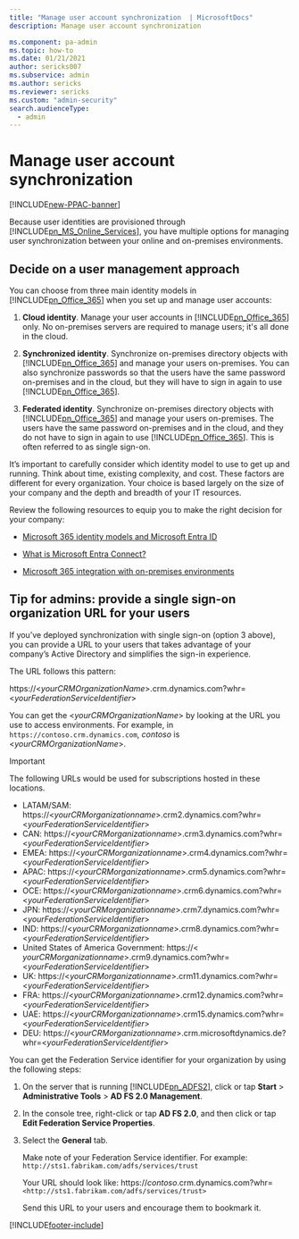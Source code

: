 ```yaml
---
title: "Manage user account synchronization  | MicrosoftDocs"
description: Manage user account synchronization

ms.component: pa-admin
ms.topic: how-to
ms.date: 01/21/2021
author: sericks007
ms.subservice: admin
ms.author: sericks
ms.reviewer: sericks
ms.custom: "admin-security"
search.audienceType: 
  - admin
---
```

# Manage user account synchronization 

[!INCLUDE[new-PPAC-banner](~/includes/new-PPAC-banner.md)]

Because user identities are provisioned through [!INCLUDE[pn_MS_Online_Services](../includes/pn-ms-online-services.md)], you have multiple options for managing user synchronization between your online and on-premises environments.  
  
## Decide on a user management approach  
 You can choose from three main identity models in [!INCLUDE[pn_Office_365](../includes/pn-office-365.md)] when you set up and manage user accounts:

1. **Cloud identity**. Manage your user accounts in [!INCLUDE[pn_Office_365](../includes/pn-office-365.md)] only. No on-premises servers are required to manage users; it's all done in the cloud.

2. **Synchronized identity**. Synchronize on-premises directory objects with [!INCLUDE[pn_Office_365](../includes/pn-office-365.md)] and manage your users on-premises. You can also synchronize passwords so that the users have the same password on-premises and in the cloud, but they will have to sign in again to use [!INCLUDE[pn_Office_365](../includes/pn-office-365.md)].

3. **Federated identity**. Synchronize on-premises directory objects with [!INCLUDE[pn_Office_365](../includes/pn-office-365.md)] and manage your users on-premises. The users have the same password on-premises and in the cloud, and they do not have to sign in again to use [!INCLUDE[pn_Office_365](../includes/pn-office-365.md)]. This is often referred to as single sign-on.
  
It’s important to carefully consider which identity model to use to get up and running. Think about time, existing complexity, and cost. These factors are different for every organization. Your choice is based largely on the size of your company and the depth and breadth of your IT resources.  
  
Review the following resources to equip you to make the right decision for your company:  
  
-   [Microsoft 365 identity models and Microsoft Entra ID](/microsoft-365/enterprise/about-microsoft-365-identity)  
  
-   [What is Microsoft Entra Connect?](/azure/active-directory/connect/active-directory-aadconnect)  
  
-   [Microsoft 365 integration with on-premises environments](https://support.office.com/article/Office-365-integration-with-on-premises-environments-263faf8d-aa21-428b-aed3-2021837a4b65)  
  
## Tip for admins: provide a single sign-on organization URL for your users  
 If you’ve deployed synchronization with single sign-on (option 3 above), you can provide a URL to your users that takes advantage of your company’s Active Directory and simplifies the sign-in experience.  
  
 The URL follows this pattern:  
  
 https://\<*yourCRMOrganizationName*>.crm.dynamics.com?whr=\<*yourFederationServiceIdentifier*>  
  
 You can get the \<*yourCRMOrganizationName*> by looking at the URL you use to access environments. For example, in `https://contoso.crm.dynamics.com`, *contoso* is \<*yourCRMOrganizationName*>.  
  
> [!IMPORTANT]
> The following URLs would be used for subscriptions hosted in these locations.  
>   
> - LATAM/SAM: https://\<*yourCRMorganizationname*>.crm2.dynamics.com?whr=\<*yourFederationServiceIdentifier*>  
> - CAN: https://\<*yourCRMorganizationname*>.crm3.dynamics.com?whr=\<*yourFederationServiceIdentifier*>  
> - EMEA: https://\<*yourCRMorganizationname*>.crm4.dynamics.com?whr=\<*yourFederationServiceIdentifier*>  
> - APAC: https://\<*yourCRMorganizationname*>.crm5.dynamics.com?whr=\<*yourFederationServiceIdentifier*>  
> - OCE: https://\<*yourCRMorganizationname*>.crm6.dynamics.com?whr=\<*yourFederationServiceIdentifier*>  
> - JPN: https://\<*yourCRMorganizationname*>.crm7.dynamics.com?whr=\<*yourFederationServiceIdentifier*>  
> - IND: https://\<*yourCRMorganizationname*>.crm8.dynamics.com?whr=\<*yourFederationServiceIdentifier*>  
> - United States of America Government: https://\< *yourCRMorganizationname*>.crm9.dynamics.com?whr=\<*yourFederationServiceIdentifier*>  
> - UK: https://\<*yourCRMorganizationname*>.crm11.dynamics.com?whr=\<*yourFederationServiceIdentifier*>  
> - FRA: https://\<*yourCRMorganizationname*>.crm12.dynamics.com?whr=\<*yourFederationServiceIdentifier*>  
> - UAE: https://<*yourCRMorganizationname*>.crm15.dynamics.com?whr=<*yourFederationServiceIdentifier*>
> - DEU: https://\<*yourCRMorganizationname*>.crm.microsoftdynamics.de?whr=\<*yourFederationServiceIdentifier*>  

 You can get the Federation Service identifier for your organization by using the following steps:  
  
1. On the server that is running [!INCLUDE[pn_ADFS2](../includes/pn-adfs2.md)], click or tap **Start** > **Administrative Tools** > **AD FS 2.0 Management**.  
  
2. In the console tree, right-click or tap **AD FS 2.0**, and then click or tap **Edit Federation Service Properties**.  
  
3. Select the **General** tab.  
  
    Make note of your Federation Service identifier. For example: `http://sts1.fabrikam.com/adfs/services/trust`  
  
   Your URL should look like: https://<em>contoso</em>.crm.dynamics.com?whr=`<http://sts1.fabrikam.com/adfs/services/trust>`  
  
   Send this URL to your users and encourage them to bookmark it.


[!INCLUDE[footer-include](../includes/footer-banner.md)]
